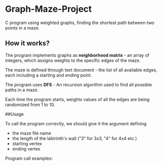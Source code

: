 # Graph-Maze-Project
C program using weighted graphs, finding the shortest path between two points in a maze.

## How it works?
The program implements graphs as **neighborhood matrix** - an array of integers, which assigns weights to the specific edges of the maze. 

The maze is defined through text document - the list of all available edges, each including a starting and ending point.

The program uses **DFS** - An recursion algorithm used to find all possible paths in a maze.

Each time the program starts, weights values of all the edges are being randomized from 1 to 10. 

##Usage

To call the program correctly, we should give it the argument defining 
- the maze file name
- the length of the labirinth's wall ("3" for 3x3, "4" for 4x4 etc.)
- starting vertex
- ending vertex

Program call examples:

